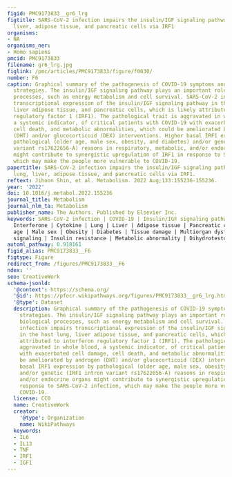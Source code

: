 ```yaml
---
figid: PMC9173833__gr6_lrg
figtitle: SARS-CoV-2 infection impairs the insulin/IGF signaling pathway in the lung,
  liver, adipose tissue, and pancreatic cells via IRF1
organisms:
- NA
organisms_ner:
- Homo sapiens
pmcid: PMC9173833
filename: gr6_lrg.jpg
figlink: /pmc/articles/PMC9173833/figure/f0030/
number: F6
caption: Graphical summary of the pathogenesis of COVID-19 symptoms and therapeutic
  strategies. The insulin/IGF signaling pathway plays an important role in many biological
  processes, such as energy metabolism and cell survival. SARS-CoV-2 infection impairs
  transcriptional expression of the insulin/IGF signaling pathway in the host lung,
  liver adipose tissue, and pancreatic cells, which is likely attributed to interferon
  regulatory factor 1 (IRF1). The pathological trait is aggravated in whole blood,
  a systemic indicator, of critical patients with COVID-19 with exacerbated cell damage,
  cell death, and metabolic abnormalities, which could be ameliorated by androgen
  (DHT) and/or glucocorticoid (DEX) interventions. Higher basal IRF1 expression by
  pathological (older age, male sex, obesity, and diabetes) and/or genetic (IRF1 intron
  variant rs17622656-A) reasons in respiratory, metabolic, and/or endocrine organs
  might contribute to synergistic upregulation of IRF1 in response to SARS-CoV-2 infection,
  which may make the people more vulnerable to COVID-19.
papertitle: SARS-CoV-2 infection impairs the insulin/IGF signaling pathway in the
  lung, liver, adipose tissue, and pancreatic cells via IRF1.
reftext: Jihoon Shin, et al. Metabolism. 2022 Aug;133:155236-155236.
year: '2022'
doi: 10.1016/j.metabol.2022.155236
journal_title: Metabolism
journal_nlm_ta: Metabolism
publisher_name: The Authors. Published by Elsevier Inc.
keywords: SARS-CoV-2 infection | COVID-19 | Insulin/IGF signaling pathway | IRF1 |
  Interferone | Cytokine | Lung | Liver | Adipose tissue | Pancreatic cell | Older
  age | Male sex | Obesity | Diabetes | Tissue damage | Multiorgan dysfunction | Insulin
  signaling | Insulin resistance | Metabolic abnormality | Dihydrotestosterone | Dexamethasone
automl_pathway: 0.918161
figid_alias: PMC9173833__F6
figtype: Figure
redirect_from: /figures/PMC9173833__F6
ndex: ''
seo: CreativeWork
schema-jsonld:
  '@context': https://schema.org/
  '@id': https://pfocr.wikipathways.org/figures/PMC9173833__gr6_lrg.html
  '@type': Dataset
  description: Graphical summary of the pathogenesis of COVID-19 symptoms and therapeutic
    strategies. The insulin/IGF signaling pathway plays an important role in many
    biological processes, such as energy metabolism and cell survival. SARS-CoV-2
    infection impairs transcriptional expression of the insulin/IGF signaling pathway
    in the host lung, liver adipose tissue, and pancreatic cells, which is likely
    attributed to interferon regulatory factor 1 (IRF1). The pathological trait is
    aggravated in whole blood, a systemic indicator, of critical patients with COVID-19
    with exacerbated cell damage, cell death, and metabolic abnormalities, which could
    be ameliorated by androgen (DHT) and/or glucocorticoid (DEX) interventions. Higher
    basal IRF1 expression by pathological (older age, male sex, obesity, and diabetes)
    and/or genetic (IRF1 intron variant rs17622656-A) reasons in respiratory, metabolic,
    and/or endocrine organs might contribute to synergistic upregulation of IRF1 in
    response to SARS-CoV-2 infection, which may make the people more vulnerable to
    COVID-19.
  license: CC0
  name: CreativeWork
  creator:
    '@type': Organization
    name: WikiPathways
  keywords:
  - IL6
  - IL13
  - TNF
  - IRF1
  - IGF1
---
```

